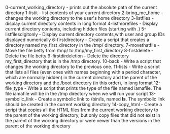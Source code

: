 0-current_working_directory - prints out the absolute path of the current directory
1-listit - list contents of your current directory
2-bring_me_home - changes the working directory to the user's home directory
3-listfiles - display current directory contents in long format
4-listmorefiles - Display current directory contents, including hidden files (starting with .)
5-listfilesdigitonly - Display current directory contents,with user and group IDs displayed numerically
6-firstdirectory - Create a script that creates a directory named my_first_directory in the /tmp/ directory.
7-movethatfile - Move the file betty from /tmp/ to /tmp/my_first_directory
8-firstdelete - Delete the file betty
9-firstdirdeletion - Delete the directory my_first_directory that is in the /tmp directory.
10-back - Write a script that changes the working directory to the previous one.
11-lists - Write a script that lists all files (even ones with names beginning with a period character, which are normally hidden) in the current directory and the parent of the working directory and the /boot directory (in this order), in long format
12-file_type - Write a script that prints the type of the file named iamafile. The file iamafile will be in the /tmp directory when we will run your script
13-symbolic_link - Create a symbolic link to /bin/ls, named __ls__. The symbolic link should be created in the current working directory
14-copy_html - Create a script that copies all the HTML files from the current working directory to the parent of the working directory, but only copy files that did not exist in the parent of the working directory or were newer than the versions in the parent of the working directory
